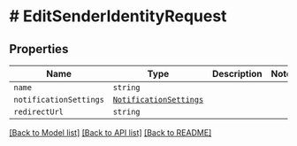 # # EditSenderIdentityRequest



## Properties

Name | Type | Description | Notes
------------ | ------------- | ------------- | -------------
| `name` | ```string``` |   |  |
| `notificationSettings` | [```NotificationSettings```](NotificationSettings.md) |   |  |
| `redirectUrl` | ```string``` |   |  |

[[Back to Model list]](../README.md#models) [[Back to API list]](../README.md#api-endpoints) [[Back to README]](../README.md)

